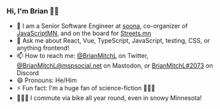 ### Hi, I'm Brian 👋🏻

- 👔 I am a Senior Software Engineer at [soona](https://soona.co), co-organizer of [JavaScriptMN](https://javascriptmn.com), and on the board for [Streets.mn](https://streets.mn)
- 💬 Ask me about React, Vue, TypeScript, JavaScript, testing, CSS, or anything frontend!
- 📫 How to reach me: [@BrianMitchL](https://twitter.com/BrianMitchL) on Twitter, [@BrianMitchL@mspsocial.net](https://mspsocial.net/@BrianMitchL) on Mastodon, or [BrianMitchL#2073](https://discordapp.com/users/220619101351968770) on Discord
- 😄 Pronouns: He/Him
- ⚡ Fun fact: I'm a huge fan of science-fiction 🖖🏻🚀
- 🚴🏻‍♂️ I commute via bike all year round, even in snowy Minnesota!
